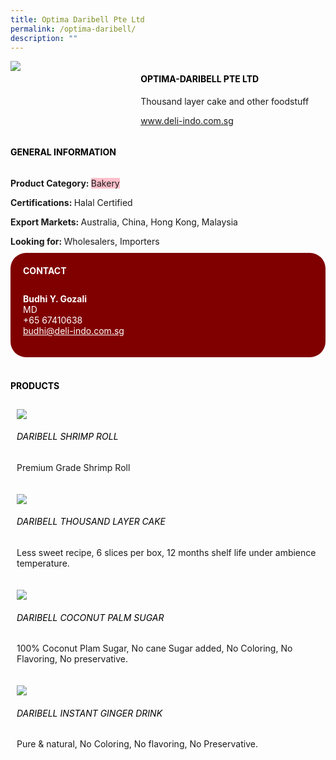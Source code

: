 ```yaml
--- 
title: Optima Daribell Pte Ltd 
permalink: /optima-daribell/ 
description: ""
--- 
```

<div class="flex-paragraph"> 
<p style="text-transform: uppercase">
</p>
</div> 
<div class="flex-container" style="display: flex; flex-wrap: wrap;"> 
<div class="card sgds" style="flex: 1 1 40%; display: block;">
<img src="https://drive.google.com/u/0/uc?id=1vuUrRFNorwBbPUTrWwLtBXfc97SfDbxf&amp;export=download">
</div> 
<div class="card-sgds" style="flex: 1 1 58%; display: block; margin-left: 3px"> 
<h4 style="text-transform: uppercase; color: black;">
<b>Optima-Daribell Pte Ltd
</b>
</h4> 
<p>Thousand layer cake and other foodstuff
</p> 
<p>
<a href="https://www.deli-indo.com.sg" target="_blank">www.deli-indo.com.sg
</a>
</p> 
</div> 
</div> 
<h4 style="text-transform: uppercase; color: black;">
<b>General Information
</b>
</h4> 
<div class="flex-container" style="display: flex; flex-wrap: wrap;"> 
<div class="card sgds" style="flex: 1 1 65%; display: block; align-self: stretch"> 
<div class="flex-paragraph"> 
<p>
<b>Product Category: 
</b>
<span style="background-color: pink; border-radius: 10 px;">Bakery
</span>
</p> 
<p>
<b>Certifications: 
</b>Halal Certified
</p> 
<p>
<b>Export Markets: 
</b>Australia, China, Hong Kong, Malaysia
</p> 
<p style="margin-bottom: 10px;">
<b>Looking for: 
</b>Wholesalers, Importers
</p> 
</div> 
</div> 
<div class="card sgds" style="flex: 1 1 35%; padding: 10px; display: block; background-color: maroon; border-radius: 25px; align-self: center;"> 
<h4 style="color: white; margin-top: 10px; margin-left: 10px;">CONTACT
</h4> 
<div class="flex-paragraph"> 
<p style="padding: 10px; color: white;">
<b>Budhi Y. Gozali
</b>
<br>MD
<br>+65 67410638
<br>
<a href="mailto:budhi@deli-indo.com.sg" style="color: white;">budhi@deli-indo.com.sg
</a>
</p> 
</div> 
</div> 
</div> 
<br> 
<h4 style="text-transform: uppercase; color: black;">
<b>products
</b>
</h4> 
<div style="display: flex; flex-wrap: wrap;"> 
<div class="card sgds" style="flex: 1 1 47%; margin: 10px; display: block;"> 
<div class="flex-image" style="display: block;">
<img src="https://drive.google.com/u/0/uc?id=1S0i3newFmECgSz6o0_ImHdeOoutJipOl&export=download">
</div> 
<div class="flex-paragraph"> 
<h6 style="text-transform: uppercase; color: black;">Daribell Shrimp Roll 
</h6> 
<p>Premium Grade Shrimp Roll
</p>
</div> 
</div> 
<div class="card sgds" style="flex: 1 1 47%; margin: 10px; display: block;"> 
<div class="flex-image" style="display: block;">
<img src="https://drive.google.com/u/0/uc?id=1GzUlBhv6juP2G3HM_BUL3qj6ayFxJl5D&export=download">
</div> 
<div class="flex-paragraph"> 
<h6 style="text-transform: uppercase; color: black;">Daribell Thousand Layer Cake
</h6> 
<p>Less sweet recipe, 6 slices per box, 12 months shelf life under ambience temperature.
</p>
</div> 
</div> 
<div class="card sgds" style="flex: 1 1 47%; margin: 10px; display: block;"> 
<div class="flex-image" style="display: block;">
<img src="https://drive.google.com/u/0/uc?id=13JwoLwUiW_PNqBlBuBxjnmbC6XYztLAD&export=download">
</div> 
<div class="flex-paragraph"> 
<h6 style="text-transform: uppercase; color: black;">Daribell Coconut Palm Sugar
</h6> 
<p>100% Coconut Plam Sugar, No cane Sugar added, No Coloring, No Flavoring, No preservative.
</p>
</div> 
</div> 
<div class="card sgds" style="flex: 1 1 47%; margin: 10px; display: block;"> 
<div class="flex-image" style="display: block;">
<img src="https://drive.google.com/u/0/uc?id=1vcvHIZOGjTTYAyJzy2qm8TTJnJb0XVm-&export=download">
</div> 
<div class="flex-paragraph"> 
<h6 style="text-transform: uppercase; color: black;">Daribell Instant Ginger Drink
</h6> 
<p>Pure & natural, No Coloring, No flavoring, No Preservative.
</p>
</div> 
</div> 
</div>